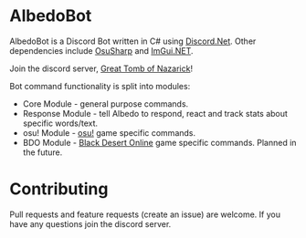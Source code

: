 # AlbedoBot
AlbedoBot is a Discord Bot written in C# using [Discord.Net](https://github.com/RogueException/Discord.Net).
Other dependencies include [OsuSharp](https://github.com/Kiritsu/OsuSharp) and [ImGui.NET](https://github.com/mellinoe/ImGui.NET).

Join the discord server, [Great Tomb of Nazarick](https://discord.gg/Uf9ZME7)!

Bot command functionality is split into modules:
* Core Module - general purpose commands.
* Response Module - tell Albedo to respond, react and track stats about specific words/text.
* osu! Module - [osu!](https://osu.ppy.sh/) game specific commands.
* BDO Module - [Black Desert Online](https://www.blackdesertonline.com/) game specific commands. Planned in the future.

# Contributing
Pull requests and feature requests (create an issue) are welcome. If you have any questions join the discord server.
